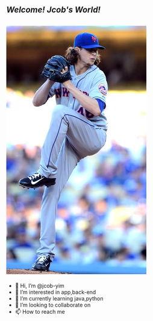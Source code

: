 ## *Welcome! Jcob's World!*
![제이콥](./jacob.JPG)
---
- 👋 Hi, I’m @jcob-yim
- 👀 I’m interested in app,back-end
- 🌱 I’m currently learning java,python
- 💞️ I’m looking to collaborate on 
- 📫 How to reach me 

<!---
jcob-yim/jcob-yim is a ✨ special ✨ repository because its `README.md` (this file) appears on your GitHub profile.
You can click the Preview link to take a look at your changes.
--->
